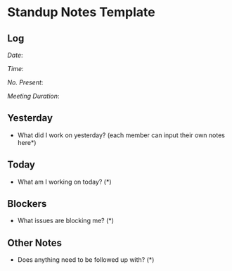 # Standup Notes Template

## Log
*Date*:

*Time*:

*No. Present*:

*Meeting Duration*:  

## Yesterday
- What did I work on yesterday? (each member can input their own notes here*)

## Today 
- What am I working on today? (*)

## Blockers
- What issues are blocking me? (*)

## Other Notes
- Does anything need to be followed up with? (*)